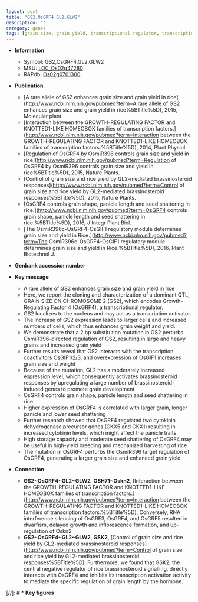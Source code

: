 ```yaml
---
layout: post
title: "GS2,OsGRF4,GL2,GLW2"
description: ""
category: genes
tags: [grain size, grain yield, transcriptional regulator, transcription activator, grain weight, grain, yield, development, brassinosteroid, Brassinosteroid, panicle, seed, cytokinin, breeding, shattering, seed shattering]
---
```


* **Information**  
    + Symbol: GS2,OsGRF4,GL2,GLW2  
    + MSU: [LOC_Os02g47280](http://rice.plantbiology.msu.edu/cgi-bin/ORF_infopage.cgi?orf=LOC_Os02g47280)  
    + RAPdb: [Os02g0701300](http://rapdb.dna.affrc.go.jp/viewer/gbrowse_details/irgsp1?name=Os02g0701300)  

* **Publication**  
    + [A rare allele of GS2 enhances grain size and grain yield in rice](http://www.ncbi.nlm.nih.gov/pubmed?term=A rare allele of GS2 enhances grain size and grain yield in rice%5BTitle%5D), 2015, Molecular plant.
    + [Interaction between the GROWTH-REGULATING FACTOR and KNOTTED1-LIKE HOMEOBOX families of transcription factors.](http://www.ncbi.nlm.nih.gov/pubmed?term=Interaction between the GROWTH-REGULATING FACTOR and KNOTTED1-LIKE HOMEOBOX families of transcription factors.%5BTitle%5D), 2014, Plant Physiol.
    + [Regulation of OsGRF4 by OsmiR396 controls grain size and yield in rice](http://www.ncbi.nlm.nih.gov/pubmed?term=Regulation of OsGRF4 by OsmiR396 controls grain size and yield in rice%5BTitle%5D), 2015, Nature Plants.
    + [Control of grain size and rice yield by GL2-mediated brassinosteroid responses](http://www.ncbi.nlm.nih.gov/pubmed?term=Control of grain size and rice yield by GL2-mediated brassinosteroid responses%5BTitle%5D), 2015, Nature Plants.
    + [OsGRF4 controls grain shape, panicle length and seed shattering in rice.](http://www.ncbi.nlm.nih.gov/pubmed?term=OsGRF4 controls grain shape, panicle length and seed shattering in rice.%5BTitle%5D), 2016, J Integr Plant Biol.
    + [The OsmiR396c-OsGRF4-OsGIF1 regulatory module determines grain size and yield in Rice.](http://www.ncbi.nlm.nih.gov/pubmed?term=The OsmiR396c-OsGRF4-OsGIF1 regulatory module determines grain size and yield in Rice.%5BTitle%5D), 2016, Plant Biotechnol J.

* **Genbank accession number**  

* **Key message**  
    + A rare allele of GS2 enhances grain size and grain yield in rice
    + Here, we report the cloning and characterization of a dominant QTL, GRAIN SIZE ON CHROMOSOME 2 (GS2), which encodes Growth-Regulating Factor 4 (OsGRF4), a transcriptional regulator.
    + GS2 localizes to the nucleus and may act as a transcription activator.
    + The increase of GS2 expression leads to larger cells and increased numbers of cells, which thus enhances grain weight and yield.
    + We demonstrate that a 2 bp substitution mutation in GS2 perturbs OsmiR396-directed regulation of GS2, resulting in large and heavy grains and increased grain yield
    + Further results reveal that GS2 interacts with the transcription coactivitors OsGIF1/2/3, and overexpression of OsGIF1 increases grain size and weight
    + Because of the mutation, GL2 has a moderately increased expression level, which consequently activates brassinosteroid responses by upregulating a large number of brassinosteroid-induced genes to promote grain development
    + OsGRF4 controls grain shape, panicle length and seed shattering in rice.
    + Higher expression of OsGRF4 is correlated with larger grain, longer panicle and lower seed shattering
    + Further research showed that OsGRF4 regulated two cytokinin dehydrogenase precursor genes (CKX5 and CKX1) resulting in increased cytokinin levels, which might affect the panicle traits
    + High storage capacity and moderate seed shattering of OsGRF4 may be useful in high-yield breeding and mechanized harvesting of rice
    + The mutation in OsGRF4 perturbs the OsmiR396 target regulation of OsGRF4, generating a larger grain size and enhanced grain yield

* **Connection**  
    + __GS2~OsGRF4~GL2~GLW2__, __OSH71~Oskn2__, [Interaction between the GROWTH-REGULATING FACTOR and KNOTTED1-LIKE HOMEOBOX families of transcription factors.](http://www.ncbi.nlm.nih.gov/pubmed?term=Interaction between the GROWTH-REGULATING FACTOR and KNOTTED1-LIKE HOMEOBOX families of transcription factors.%5BTitle%5D), Conversely, RNA interference silencing of OsGRF3, OsGRF4, and OsGRF5 resulted in dwarfism, delayed growth and inflorescence formation, and up-regulation of Oskn2
    + __GS2~OsGRF4~GL2~GLW2__, __GSK2__, [Control of grain size and rice yield by GL2-mediated brassinosteroid responses](http://www.ncbi.nlm.nih.gov/pubmed?term=Control of grain size and rice yield by GL2-mediated brassinosteroid responses%5BTitle%5D), Furthermore, we found that GSK2, the central negative regulator of rice brassinosteroid signalling, directly interacts with OsGRF4 and inhibits its transcription activation activity to mediate the specific regulation of grain length by the hormone.

[//]: # * **Key figures**  


